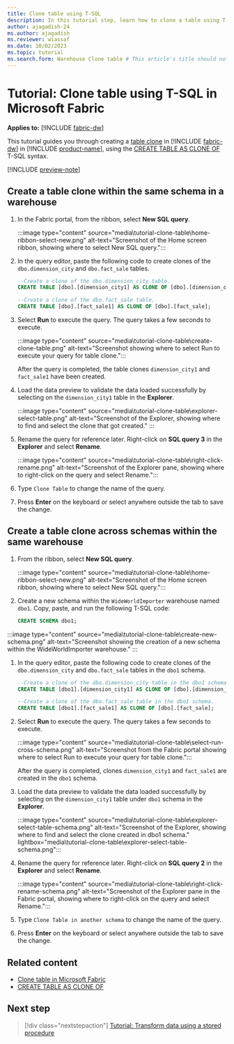 ```yaml
---
title: Clone table using T-SQL
description: In this tutorial step, learn how to clone a table using T-SQL in a warehouse in Microsoft Fabric.
author: ajagadish-24
ms.author: ajagadish
ms.reviewer: wiassaf
ms.date: 10/02/2023
ms.topic: tutorial
ms.search.form: Warehouse Clone table # This article's title should not change. If so, contact engineering.
---
```

# Tutorial: Clone table using T-SQL in Microsoft Fabric

**Applies to:** [!INCLUDE [fabric-dw](includes/applies-to-version/fabric-dw.md)]

This tutorial guides you through creating a [table clone](clone-table.md) in [!INCLUDE [fabric-dw](includes/fabric-dw.md)] in [!INCLUDE [product-name](../includes/product-name.md)], using the [CREATE TABLE AS CLONE OF](/sql/t-sql/statements/create-table-as-clone-of-transact-sql?view=fabric&preserve-view=true) T-SQL syntax.

[!INCLUDE [preview-note](../includes/preview-note.md)]

## Create a table clone within the same schema in a warehouse

1. In the Fabric portal, from the ribbon, select **New SQL query**.

   :::image type="content" source="media\tutorial-clone-table\home-ribbon-select-new.png" alt-text="Screenshot of the Home screen ribbon, showing where to select New SQL query.":::

1. In the query editor, paste the following code to create clones of the `dbo.dimension_city` and `dbo.fact_sale` tables.

   ```sql
   --Create a clone of the dbo.dimension_city table.
   CREATE TABLE [dbo].[dimension_city1] AS CLONE OF [dbo].[dimension_city];
   
   --Create a clone of the dbo.fact_sale table.
   CREATE TABLE [dbo].[fact_sale1] AS CLONE OF [dbo].[fact_sale];
   ```

1. Select **Run** to execute the query. The query takes a few seconds to execute.

   :::image type="content" source="media\tutorial-clone-table\create-clone-table.png" alt-text="Screenshot showing where to select Run to execute your query for table clone.":::

   After the query is completed, the table clones `dimension_city1` and `fact_sale1` have been created.

1. Load the data preview to validate the data loaded successfully by selecting on the `dimension_city1` table in the **Explorer**.

   :::image type="content" source="media\tutorial-clone-table\explorer-select-table.png" alt-text="Screenshot of the Explorer, showing where to find and select the clone that got created." :::

1. Rename the query for reference later. Right-click on **SQL query 3** in the **Explorer** and select **Rename**.

   :::image type="content" source="media\tutorial-clone-table\right-click-rename.png" alt-text="Screenshot of the Explorer pane, showing where to right-click on the query and select Rename.":::

1. Type `Clone Table` to change the name of the query.

1. Press **Enter** on the keyboard or select anywhere outside the tab to save the change.

## Create a table clone across schemas within the same warehouse

1. From the ribbon, select **New SQL query**.

   :::image type="content" source="media\tutorial-clone-table\home-ribbon-select-new.png" alt-text="Screenshot of the Home screen ribbon, showing where to select New SQL query.":::

1. Create a new schema within the `WideWorldImporter` warehouse named `dbo1`. Copy, paste, and run the following T-SQL code:

   ```sql
   CREATE SCHEMA dbo1;
   ```

  :::image type="content" source="media\tutorial-clone-table\create-new-schema.png" alt-text="Screenshot showing the creation of a new schema within the WideWorldImporter warehouse."  :::

1. In the query editor, paste the following code to create clones of the `dbo.dimension_city` and `dbo.fact_sale` tables in the `dbo1` schema.

   ```sql
   --Create a clone of the dbo.dimension_city table in the dbo1 schema.
   CREATE TABLE [dbo1].[dimension_city1] AS CLONE OF [dbo].[dimension_city];
   
   --Create a clone of the dbo.fact_sale table in the dbo1 schema.
   CREATE TABLE [dbo1].[fact_sale1] AS CLONE OF [dbo].[fact_sale];
   ```

1. Select **Run** to execute the query. The query takes a few seconds to execute.

   :::image type="content" source="media\tutorial-clone-table\select-run-cross-schema.png" alt-text="Screenshot from the Fabric portal showing where to select Run to execute your query for table clone.":::

   After the query is completed, clones `dimension_city1` and `fact_sale1` are created in the `dbo1` schema.

1. Load the data preview to validate the data loaded successfully by selecting on the `dimension_city1` table under `dbo1` schema in the **Explorer**.

   :::image type="content" source="media\tutorial-clone-table\explorer-select-table-schema.png" alt-text="Screenshot of the Explorer, showing where to find and select the clone created in dbo1 schema." lightbox="media\tutorial-clone-table\explorer-select-table-schema.png":::

1. Rename the query for reference later. Right-click on **SQL query 2** in the **Explorer** and select **Rename**.

   :::image type="content" source="media\tutorial-clone-table\right-click-rename-schema.png" alt-text="Screenshot of the Explorer pane in the Fabric portal, showing where to right-click on the query and select Rename.":::

1. Type `Clone Table in another schema` to change the name of the query.

1. Press **Enter** on the keyboard or select anywhere outside the tab to save the change.

## Related content

- [Clone table in Microsoft Fabric](clone-table.md)
- [CREATE TABLE AS CLONE OF](/sql/t-sql/statements/create-table-as-clone-of-transact-sql?view=fabric&preserve-view=true)

## Next step

> [!div class="nextstepaction"]
> [Tutorial: Transform data using a stored procedure](tutorial-transform-data.md)
